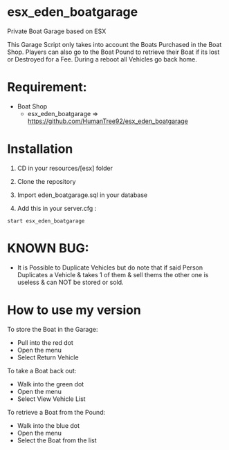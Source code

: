 # esx_eden_boatgarage
Private Boat Garage based on ESX

This Garage Script only takes into account the Boats Purchased in the Boat Shop. Players can also go to the Boat Pound to retrieve their Boat if its lost or Destroyed for a Fee. During a reboot all Vehicles go back home.

# Requirement:

* Boat Shop
  * esx_eden_boatgarage => https://github.com/HumanTree92/esx_eden_boatgarage

# Installation

1) CD in your resources/[esx] folder
2) Clone the repository
3) Import eden_boatgarage.sql in your database

4) Add this in your server.cfg :

```
start esx_eden_boatgarage
```

# KNOWN BUG:

- It is Possible to Duplicate Vehicles but do note that if said Person Duplicates a Vehicle & takes 1 of them & sell thems the other one is useless & can NOT be stored or sold.

# How to use my version
To store the Boat in the Garage:
- Pull into the red dot
- Open the menu
- Select Return Vehicle

To take a Boat back out:
- Walk into the green dot
- Open the menu
- Select View Vehicle List

To retrieve a Boat from the Pound:
- Walk into the blue dot
- Open the menu
- Select the Boat from the list
